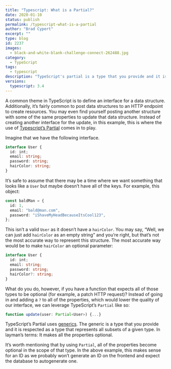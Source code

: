 ```yaml
---
title: "Typescript: What is a Partial?"
date: 2020-01-10
status: publish
permalink: /typescript-what-is-a-partial
author: "Brad Cypert"
excerpt: ""
type: blog
id: 2237
images:
  - black-and-white-blank-challenge-connect-262488.jpg
category:
  - TypeScript
tags:
  - typescript
description: "TypeScript's partial is a type that you provide and it is treated as a type that represents all subsets of a given type."
versions:
  typescript: 3.4
---
```


A common theme in TypeScript is to define an interface for a data structure. Additionally, it’s fairly common to post data structures to an HTTP endpoint to create resources. You may even find yourself posting another structure with some of the same properties to update that data structure. Instead of creating another interface for the update, in this example, this is where the use of [Typescript’s Partial](https://www.typescriptlang.org/docs/handbook/utility-types.html#partialt) comes in to play.

Imagine that we have the following interface.

```typescript
interface User {
  id: int;
  email: string;
  password: string;
  hairColor: string;
}
```

It’s safe to assume that there may be a time where we want something that looks like a `User` but maybe doesn’t have all of the keys. For example, this object:

```typescript
const baldMan = {
  id: 1,
  email: "bald@man.com",
  password: "iShaveMyHeadBecauseItsCool123",
};
```

This isn’t a valid `User` as it doesn’t have a `hairColor`. You may say, “Well, we can just add `hairColor` as an empty string” and you’re right, but that’s not the most accurate way to represent this structure. The most accurate way would be to make `hairColor` an optional parameter:

```typescript
interface User {
  id: int;
  email: string;
  password: string;
  hairColor?: string;
}
```

What do you do, however, if you have a function that expects all of those types to be optional (for example, a patch HTTP request)? Instead of going in and adding a `?` to all of the properties, which would lower the quality of our interface, we can leverage TypeScript’s `Partial` like so:

```typescript
function update(user: Partial<User>) {...}
```

TypeScript’s Partial uses [generics](http://www.typescriptlang.org/docs/handbook/type-compatibility.html#generics). The generic is a type that you provide and it is respected as a type that represents all subsets of a given type. In layman’s terms: It makes all the properties optional.

It’s worth mentioning that by using `Partial`, all of the properties become optional in the scope of that type. In the above example, this makes sense for an ID as we probably won’t generate an ID on the frontend and expect the database to autogenerate one.
